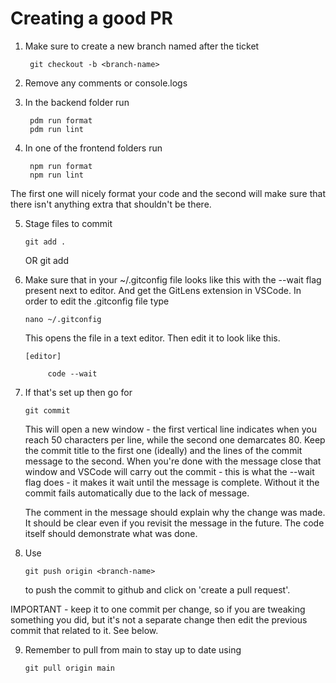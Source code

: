 # Creating a good PR

1. Make sure to create a new branch named after the ticket 

        git checkout -b <branch-name>

2. Remove any comments or console.logs
3. In the backend folder run

        pdm run format
        pdm run lint

5. In one of the frontend folders run

        npm run format
        npm run lint

The first one will nicely format your code and the second will make 
sure that there isn't anything extra that shouldn't be there.

5. Stage files to commit

       git add .
   OR
       git add <specific-file>

6. Make sure that in your ~/.gitconfig file looks like this with the
   --wait flag present next to editor. And get the GitLens extension in VSCode. In order to edit the .gitconfig file type

       nano ~/.gitconfig

   This opens the file in a text editor. Then edit it to look like this.

       [editor]

            code --wait

7. If that's set up then go for

       git commit

   This will open a new window - the first vertical line indicates when you reach 50 characters per line,
   while the second one demarcates 80. Keep the commit title to the first one (ideally) and the lines of
   the commit message to the second. When you're done with the message close that window and VSCode will
   carry out the commit - this is what the --wait flag does - it makes it wait until the message is complete.
   Without it the commit fails automatically due to the lack of message.

   The comment in the message should explain why the change was made. It should be clear even if you revisit
   the message in the future. The code itself should demonstrate what was done.

8. Use

       git push origin <branch-name>

   to push the commit to github and click on 'create a pull request'.

IMPORTANT - keep it to one commit per change, so if you are tweaking something you did, but it's not a separate 
change then edit the previous commit that related to it. See below. 

9. Remember to pull from main to stay up to date using

       git pull origin main 
